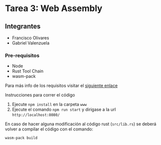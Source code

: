 # Tarea 3: Web Assembly

## Integrantes
- Francisco Olivares
- Gabriel Valenzuela

### Pre-requisitos
- Node
- Rust Tool Chain
- wasm-pack

Para más info de los requisitos visitar el [siguiente enlace](https://rustwasm.github.io/docs/book/game-of-life/setup.html)

Instrucciones para correr el código

1. Ejecute `npm install` en la carpeta `www`
2. Ejecute el comando `npm run start` y dirigase a la url `http://localhost:8080/`


En caso de hacer alguna modificación al código rust (`src/lib.rs`) se deberá volver a compilar el código con el comando:
```
wasm-pack build
```

